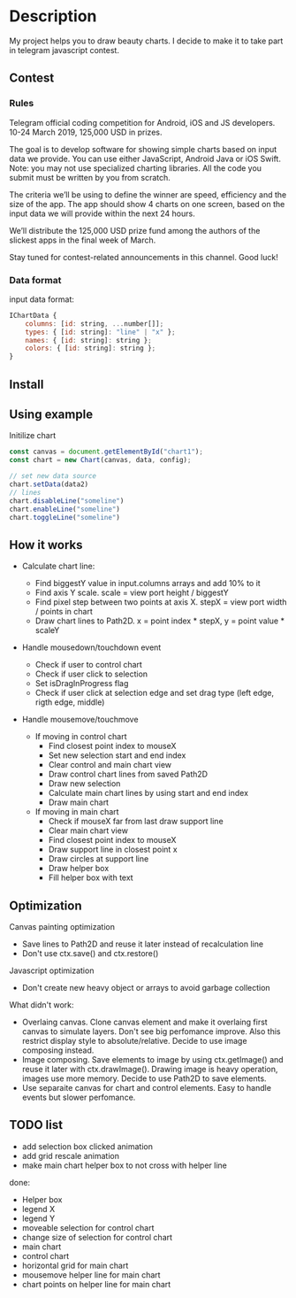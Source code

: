# Description

My project helps you to draw beauty charts. I decide to make it to take part in telegram javascript contest.

## Contest

### Rules

Telegram official coding competition for Android, iOS and JS developers.
10-24 March 2019, 125,000 USD in prizes.

The goal is to develop software for showing simple charts based on input data we provide. You can use either JavaScript, Android Java or iOS Swift. Note: you may not use specialized charting libraries. All the code you submit must be written by you from scratch.

The criteria we’ll be using to define the winner are speed, efficiency and the size of the app.
The app should show 4 charts on one screen, based on the input data we will provide within the next 24 hours. 

We’ll distribute the 125,000 USD prize fund among the authors of the slickest apps in the final week of March.

Stay tuned for contest-related announcements in this channel.
Good luck!

### Data format

input data format:

```javascript
IChartData {
    columns: [id: string, ...number[]];
    types: { [id: string]: "line" | "x" };
    names: { [id: string]: string };
    colors: { [id: string]: string };
}
```

## Install

## Using example

Initilize chart

```javascript
const canvas = document.getElementById("chart1");
const chart = new Chart(canvas, data, config);
```

```javascript
// set new data source
chart.setData(data2)
// lines
chart.disableLine("someline")
chart.enableLine("someline")
chart.toggleLine("someline")
```

## How it works

- Calculate chart line:
  - Find biggestY value in input.columns arrays and add 10% to it
  - Find axis Y scale. scale = view port height / biggestY
  - Find pixel step between two points at axis X. stepX = view port width / points in chart
  - Draw chart lines to Path2D. x = point index * stepX, y = point value * scaleY

- Handle mousedown/touchdown event
  - Check if user to control chart
  - Check if user click to selection
  - Set isDragInProgress flag 
  - Check if user click at selection edge and set drag type (left edge, rigth edge, middle)

- Handle mousemove/touchmove
  - If moving in control chart  
    - Find closest point index to mouseX
    - Set new selection start and end index
    - Clear control and main chart view
    - Draw control chart lines from saved Path2D
    - Draw new selection
    - Calculate main chart lines by using start and end index 
    - Draw main chart
  - If moving in main chart
    - Check if mouseX far from last draw support line
    - Clear main chart view
    - Find closest point index to mouseX
    - Draw support line in closest point x
    - Draw circles at support line
    - Draw helper box
    - Fill helper box with text

## Optimization

Canvas painting optimization
- Save lines to Path2D and reuse it later instead of recalculation line
- Don't use ctx.save() and ctx.restore()

Javascript optimization
- Don't create new heavy object or arrays to avoid garbage collection


What didn't work:

- Overlaing canvas. Clone canvas element and make it overlaing first canvas to simulate layers. Don't see big perfomance improve. Also this restrict display style to absolute/relative. Decide to use image composing instead.
- Image composing. Save elements to image by using ctx.getImage() and reuse it later with ctx.drawImage(). Drawing image is heavy operation, images use more memory. Decide to use Path2D to save elements.
- Use separaite canvas for chart and control elements. Easy to handle events but slower perfomance.

## TODO list

- add selection box clicked animation
- add grid rescale animation
- make main chart helper box to not cross with helper line


done:

- Helper box
- legend X
- legend Y
- moveable selection for control chart
- change size of selection for control chart
- main chart
- control chart
- horizontal grid for main chart
- mousemove helper line for main chart
- chart points on helper line for main chart

